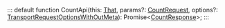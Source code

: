 :::
default function CountApi(this: [That](./That.md), params?: [CountRequest](./CountRequest.md), options?: [TransportRequestOptionsWithOutMeta](./TransportRequestOptionsWithOutMeta.md)): Promise<[CountResponse](./CountResponse.md)>;
:::
